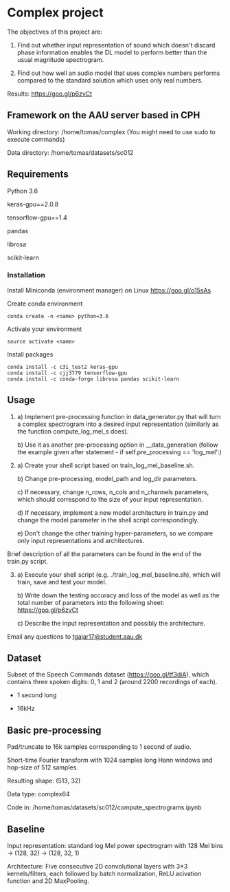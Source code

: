 # Complex project
The objectives of this project are:

1. Find out whether input representation of sound which doesn't discard phase information enables the DL model to perform        better than the usual magnitude spectrogram.

2. Find out how well an audio model that uses complex numbers performs compared to the standard solution which uses only real    numbers.

Results: https://goo.gl/p6zvCt



## Framework on the AAU server based in CPH
Working directory:   /home/tomas/complex (You might need to use sudo to execute commands)

Data directory:      /home/tomas/datasets/sc012



## Requirements
Python 3.6

keras-gpu==2.0.8

tensorflow-gpu==1.4

pandas

librosa

scikit-learn


### Installation
Install Miniconda (environment manager) on Linux https://goo.gl/o15sAs

Create conda environment
```
conda create -n <name> python=3.6
```
   
Activate your environment
```
source activate <name>
```

Install packages
```
conda install -c c3i_test2 keras-gpu
conda install -c cjj3779 tensorflow-gpu
conda install -c conda-forge librosa pandas scikit-learn
```


## Usage
1. a) Implement pre-processing function in data_generator.py that will turn a complex spectrogram into a desired input               representation (similarly as the function compute_log_mel_s does).

   b) Use it as another pre-processing option in __data_generation (follow the example given after statement - if                   self.pre_processing == 'log_mel':)
   

2. a) Create your shell script based on train_log_mel_baseline.sh. 

   b) Change pre-processing, model_path and log_dir parameters.
   
   c) If necessary, change n_rows, n_cols and n_channels parameters, which should correspond to the size of your input                 representation.
   
   d) If necessary, implement a new model architecture in train.py and change the model parameter in the shell script               correspondingly. 
   
   e) Don't change the other training hyper-parameters, so we compare only input representations and               architectures.
   
Brief description of all the parameters can be found in the end of the train.py script.

   
3. a) Execute your shell script (e.g. ./train_log_mel_baseline.sh), which will train, save and test your model. 

   b) Write down the testing accuracy and loss of the model as well as the total number of parameters into the following sheet: https://goo.gl/p6zvCt
   
   c) Describe the input representation and possibly the architecture.
   

Email any questions to tgajar17@student.aau.dk



## Dataset
Subset of the Speech Commands dataset (https://goo.gl/tf3diA), which contains three spoken digits: 0, 1 and 2 (around 2200 recordings of each).

+ 1 second long

+ 16kHz



## Basic pre-processing
Pad/truncate to 16k samples corresponding to 1 second of audio.

Short-time Fourier transform with 1024 samples long Hann windows and hop-size of 512 samples.

Resulting shape: (513, 32)

Data type: complex64

Code in: /home/tomas/datasets/sc012/compute_spectrograms.ipynb



## Baseline
Input representation: standard log Mel power spectrogram with 128 Mel bins -> (128, 32) -> (128, 32, 1)

Architecture: Five consecutive 2D convolutional layers with 3*3 kernels/filters, each followed by batch normalization, ReLU acivation function and 2D MaxPooling.

